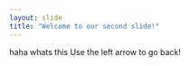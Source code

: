 ```yaml
---
layout: slide
title: "Welcome to our second slide!"
---
```

haha whats this
Use the left arrow to go back!
